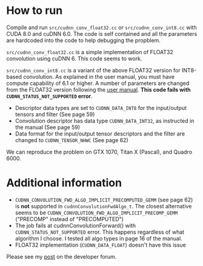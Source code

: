 # How to run
Compile and run `src/cudnn_conv_float32.cc` or `src/cudnn_conv_int8.cc` with CUDA 8.0 and cuDNN 6.0.
The code is self contained and all the parameters are hardcoded into the code to help debugging the propblem.

`src/cudnn_conv_float32.cc` is a simple implementation of FLOAT32 convolution using cuDNN 6. This code seems to work.

`src/cudnn_conv_int8.cc` is a variant of the above FLOAT32 version for INT8-based convolution. As explained in the user manual, you must have compute capability of 6.1 or higher. A number of parameters are changed from the FLOAT32 version following the [user manual](http://developer2.download.nvidia.com/compute/machine-learning/cudnn/secure/v6/prod/Doc/CUDNN_Library.pdf?afFAtswqyLpPoty-E55PJd8z1XC5RyERCZXGEJ5jvCTE7vMVYuLFkakbXKfWx-NdE27mCVVQ2i6MGpgT5wc5u3XW1AVg00dHW8z7ZUmoG1-7eY4TilRkaFceS00cunWAPShEEa1SxeSRHIdImuUF8d232eOPsDqVtPLbftEYFF6Nag). **This code fails with `CUDNN_STATUS_NOT_SUPPORTED` error**.
* Descriptor data types are set to `CUDNN_DATA_INT8` for the input/output tensors and filter (See page 59)
* Convolution descriptor has data type `CUDNN_DATA_INT32`, as instructed in the manual (See page 59)
* Data format for the input/output tensor descriptors and the filter are changed to `CUDNN_TENSOR_NHWC` (See page 62)

We can reproduce the problem on GTX 1070, Titan X (Pascal), and Quadro 6000. 

# Additional information
* `CUDNN_CONVOLUTION_FWD_ALGO_IMPLICIT_PRECOMPUTED_GEMM` (see page 62) is **not** supported in `cudnnConvolutionFwdAlgo_t`. The closest alternative seems to be `CUDNN_CONVOLUTION_FWD_ALGO_IMPLICIT_PRECOMP_GEMM` ("PRECOMP" instead of "PRECOMPUTED")
* The job fails at cudnnConvolutionForward() with `CUDNN_STATUS_NOT_SUPPORTED` error. This happens regardless of what algorithm I choose. I tested all algo types in page 16 of the manual.
* FLOAT32 implementation (`CUDNN_DATA_FLOAT`) doesn't have this issue

Please see my [post](https://devtalk.nvidia.com/default/topic/1005119/cudnn-v6-int8-convolution-failing-with-cudnn_status_not_supported/) on the developer forum.
